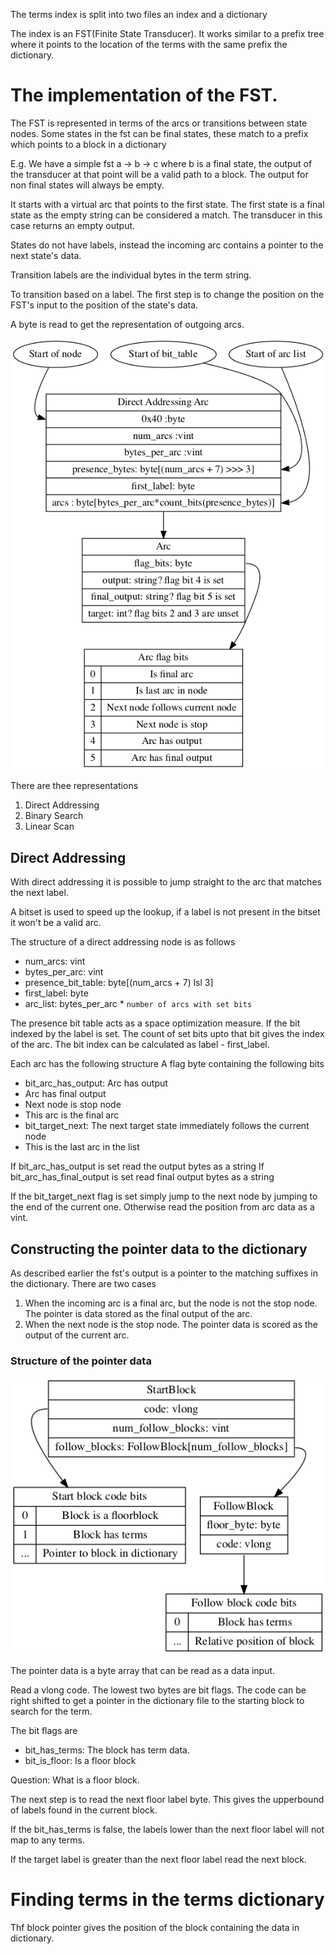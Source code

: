 The terms index is split into two files an index and a dictionary


The index is an FST(Finite State Transducer). It works similar to a prefix tree where it points to the location of the terms with the same prefix the dictionary.


# The implementation of the FST.

The FST is represented in terms of the arcs or transitions between state nodes. Some states in the fst can be final states, these match to a prefix which points to a block in a dictionary

E.g. We have a simple fst a -> b -> c where b is a final state, the output of the transducer at that point will be a valid path to a block. The output for non final states will always be empty.  

It starts with a virtual arc that points to the first state. The first state is a final state as the empty string can be considered a match. The transducer in this case returns an empty output.

States do not have labels, instead the incoming arc contains a pointer to the next state's data.

Transition labels are the individual bytes in the term string.

To transition based on a label. The first step is to change the position on the FST's input to the position of the state's data.

A byte is read to get the representation of outgoing arcs.


![FST](fst.png "FST")


There are thee representations

1. Direct Addressing
2. Binary Search
3. Linear Scan

## Direct Addressing

With direct addressing it is possible to jump straight to the arc that matches the next label.

A bitset is used to speed up the lookup, if a label is not present in the bitset it won't be a valid arc.

The structure of a direct addressing node is as follows

 * num_arcs: vint
 * bytes_per_arc: vint
 * presence_bit_table: byte[(num_arcs + 7) lsl 3]
 * first_label: byte
 * arc_list: bytes_per_arc * `number of arcs with set bits`

The presence bit table acts as a space optimization measure. If the bit indexed by the label is set. The count of set bits upto that bit gives the index of the arc. The bit index can be calculated as label - first_label.

Each arc has the following structure
A flag byte containing the following bits

* bit_arc_has_output: Arc has output
* Arc has final output
* Next node is stop node
* This arc is the final arc
* bit_target_next: The next target state immediately follows the current node
* This is the last arc in the list

If bit_arc_has_output is set read the output bytes as a string
If bit_arc_has_final_output is set read final output bytes as a string

If the bit_target_next flag is set simply jump to the next node by jumping to the end of the current one.
Otherwise read the position from arc data as a vint.


## Constructing the pointer data to the dictionary

As described earlier the fst's output is a pointer to the matching suffixes in the dictionary. There are two cases

1. When the incoming arc is a final arc, but the node is not the stop node. The pointer is data stored as the final output of the arc. 
2. When the next node is the stop node. The pointer data is scored as the output of the current arc.

### Structure of the pointer data

![Block path](block_path.png "Block path")

The pointer data is a byte array that can be read as a data input.

Read a vlong code. The lowest two bytes are bit flags. The code can be right shifted to get a pointer in the dictionary file to the starting block to search for the term. 

The bit flags are

* bit_has_terms: The block has term data.
* bit_is_floor: Is a floor block

Question: What is a floor block.

The next step is to read the next floor label byte. This gives the upperbound of labels found in the current block.

If the bit_has_terms is false, the labels lower than the next floor label will not map to any terms.

If the target label is greater than the next floor label read the next block.

# Finding terms in the terms dictionary

Thf block pointer gives the position of the block containing the data in dictionary.

